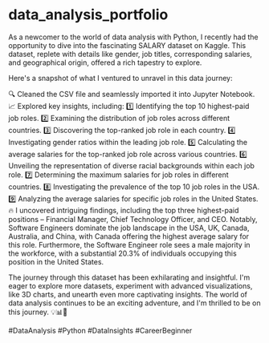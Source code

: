 # data_analysis_portfolio


As a newcomer to the world of data analysis with Python, I recently had the opportunity to dive into the fascinating SALARY dataset on Kaggle. This dataset, replete with details like gender, job titles, corresponding salaries, and geographical origin, offered a rich tapestry to explore.

Here's a snapshot of what I ventured to unravel in this data journey:

🔍 Cleaned the CSV file and seamlessly imported it into Jupyter Notebook.
📈 Explored key insights, including:
1️⃣ Identifying the top 10 highest-paid job roles.
2️⃣ Examining the distribution of job roles across different countries.
3️⃣ Discovering the top-ranked job role in each country.
4️⃣ Investigating gender ratios within the leading job role.
5️⃣ Calculating the average salaries for the top-ranked job role across various countries.
6️⃣ Unveiling the representation of diverse racial backgrounds within each job role.
7️⃣ Determining the maximum salaries for job roles in different countries.
8️⃣ Investigating the prevalence of the top 10 job roles in the USA.
9️⃣ Analyzing the average salaries for specific job roles in the United States.
🔥 I uncovered intriguing findings, including the top three highest-paid positions – Financial Manager, Chief Technology Officer, and CEO. Notably, Software Engineers dominate the job landscape in the USA, UK, Canada, Australia, and China, with Canada offering the highest average salary for this role. Furthermore, the Software Engineer role sees a male majority in the workforce, with a substantial 20.3% of individuals occupying this position in the United States.

The journey through this dataset has been exhilarating and insightful. I'm eager to explore more datasets, experiment with advanced visualizations, like 3D charts, and unearth even more captivating insights. The world of data analysis continues to be an exciting adventure, and I'm thrilled to be on this journey. 💡📊🚀

#DataAnalysis #Python #DataInsights #CareerBeginner
